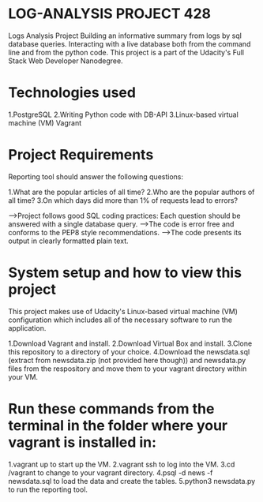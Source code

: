 # LOG-ANALYSIS PROJECT 428
Logs Analysis Project
Building an informative summary from logs by sql database queries. Interacting with a live database both from the command line and from the python code. This project is a part of the Udacity's Full Stack Web Developer Nanodegree.

# Technologies used
1.PostgreSQL
2.Writing Python code with DB-API
3.Linux-based virtual machine (VM) Vagrant

# Project Requirements
Reporting tool should answer the following questions:

1.What are the  popular  articles of all time?
2.Who are the popular authors of all time?
3.On which days did more than 1% of requests lead to errors?

-->Project follows good SQL coding practices: Each question should be answered with a single database query.
-->The code is error free and conforms to the PEP8 style recommendations.
-->The code presents its output in clearly formatted plain text.

# System setup and how to view this project
This project makes use of Udacity's Linux-based virtual machine (VM) configuration which includes all of the necessary software to run the application.

1.Download Vagrant and install.
2.Download Virtual Box and install.
3.Clone this repository to a directory of your choice.
4.Download the newsdata.sql (extract from newsdata.zip (not provided here though)) and newsdata.py files from the respository and move them to your vagrant directory within your VM.

# Run these commands from the terminal in the folder where your vagrant is installed in:
1.vagrant up to start up the VM.
2.vagrant ssh to log into the VM.
3.cd /vagrant to change to your vagrant directory.
4.psql -d news -f newsdata.sql to load the data and create the tables.
5.python3 newsdata.py to run the reporting tool.
